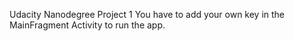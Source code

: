Udacity Nanodegree Project 1
You have to add your own key in the MainFragment Activity to run the app.
